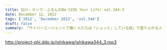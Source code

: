 ```yaml
---
title: 石川・ホンマ・ぶるんのBe-SIDE Your Life! vol.344-3
date: December 12, 2012
tags: ['2012', 'December 2012', 'vol.344']
draft: false
summary: 「サイバーエージェントで働く人たちは『シュッと』している説」で盛り上がる人々・・・接点がないようであるような気もしますが～『シュッと』した感じになりたいものです。ＮＡＭＡＥ
---
```


http://project-phi.ddo.jp/ishikawa/ishikawa344_3.mp3